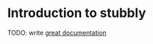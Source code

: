 # Introduction to stubbly

TODO: write [great documentation](http://jacobian.org/writing/great-documentation/what-to-write/)

